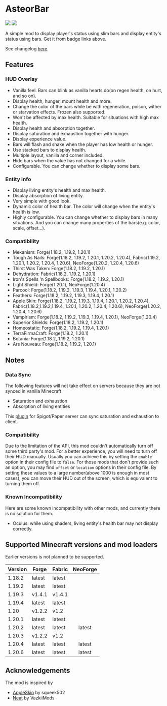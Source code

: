 # AsteorBar

[![](https://img.shields.io/curseforge/dt/959237?logo=curseforge&logoColor=%23000000&label=CurseForge&labelColor=%23f16436&color=%23555555)](https://www.curseforge.com/minecraft/mc-mods/asteorbar)
[![](https://img.shields.io/modrinth/dt/QMWG8bVO?logo=modrinth&logoColor=%23000000&label=Modrinth&labelColor=%2300AF5C&color=%23555555)](https://modrinth.com/mod/asteorbar)

A simple mod to display player's status using slim bars and display entity's status using bars.
Get it from badge links above.

See changelog [here](version_history.md).

## Features

### HUD Overlay

- Vanilla feel. Bars can blink as vanilla hearts do(on regen health, on hurt, and so on).
- Display health, hunger, mount health and more.
- Change the color of the bars while be with regeneration, poison, wither or starvation effects. Frozen also supported.
- Won't be affected by max health. Suitable for situations with high max health.
- Display health and absorption together.
- Display saturation and exhaustion together with hunger.
- Display experience value.
- Bars will flash and shake when the player has low health or hunger.
- Use stacked bars to display health.
- Multiple layout, vanilla and corner included.
- Hide bars when the value has not changed for a while.
- Configurable. You can change whether to display some bars.

### Entity info

- Display living entity's health and max health.
- Display absorption of living entity.
- Very simple with good look.
- Dynamic color of health bar. The color will change when the entity's health is low.
- Highly configurable. You can change whether to display bars in many situations. And you can change many properties of the bars(e.g. color,
  scale, offset...).

### Compatibility

- Mekanism: Forge(1.18.2, 1.19.2, 1.20.1)
- Tough As Nails: Forge(1.18.2, 1.19.2, 1.20.1, 1.20.2, 1.20.4), Fabric(1.19.2, 1.20.1, 1.20.2, 1.20.4, 1.20.6), NeoForge(1.20.2, 1.20.4,
  1.20.6)
- Thirst Was Taken: Forge(1.18.2, 1.19.2, 1.20.1)
- Dehydration: Fabric(1.18.2, 1.19.2, 1.20.1)
- Iron's Spells 'n Spellbooks: Forge(1.18.2, 1.19.2, 1.20.1)
- Light Shield: Forge(1.20.1), NeoForge(1.20.4)
- Parcool: Forge(1.18.2, 1.19.2, 1.19.3, 1.19.4, 1.20.1, 1.20.2)
- Feathers: Forge(1.18.2, 1.19.2, 1.19.3, 1.19.4, 1.20.1)
- Apple Skin: Forge(1.18.2, 1.19.2, 1.19.3, 1.19.4, 1.20.1, 1.20.2, 1.20.4), Fabric(1.18.2,1.19.2,1.19.4, 1.20.1, 1.20.2, 1.20.4, 1.20.6),
  NeoForge(1.20.2, 1.20.4, 1.20.6)
- Vampirism: Forge(1.18.2, 1.19.2, 1.19.3, 1.19.4, 1.20.1), NeoForge(1.20.4)
- Superior Shields: Forge(1.18.2, 1.19.2, 1.20.1)
- Homeostatic: Forge(1.18.2, 1.19.2, 1.19.4, 1.20.1)
- TerraFirmaCraft: Forge(1.18.2, 1.20.1)
- Botania: Forge(1.18.2, 1.19.2, 1.20.1)
- Ars Nouveau: Forge(1.18.2, 1.19.2, 1.20.1)

## Notes

### Data Sync

The following features will not take effect on servers because they are not synced in vanilla Minecraft

- Saturation and exhaustion
- Absorption of living entities

This [plugin](https://www.spigotmc.org/resources/asteorbar.114684/) for Spigot/Paper server can sync saturation and exhaustion to client.

### Compatibility

Due to the limitation of the API, this mod couldn't automatically turn off some third party's mod.
For a better experience, you will need to turn off their HUD manually.
Usually you can achieve this by setting the `enable` option in their config file to `false`.
For those mods that don't provide such an option, you may find `offset` or `location` options in their config file.
By setting these values to a large number(above 1000 is enough in most cases), you can move their HUD out of the screen, which is equivalent
to turning them off.

### Known Incompatibility

Here are some known incompatibility with other mods, and currently there is no solution for them.

- Oculus: while using shaders, living entity's health bar may not display correctly.

## Supported Minecraft versions and mod loaders

Earlier versions is not planned to be supported.

| Version | Forge  | Fabric | NeoForge |
|---------|--------|--------|:--------:|
| 1.18.2  | latest | latest |          |
| 1.19.2  | latest | latest |          |
| 1.19.3  | v1.4.1 | v1.4.1 |          |
| 1.19.4  | latest | latest |          |
| 1.20    | v1.2.2 | v1.2   |          |
| 1.20.1  | latest | latest |          |
| 1.20.2  | latest | latest |  latest  |
| 1.20.3  | v1.2.2 | v1.2   |          |
| 1.20.4  | latest | latest |  latest  |
| 1.20.6  | latest | latest |  latest  |

## Acknowledgements

The mod is inspired by

- [AppleSkin](https://github.com/squeek502/AppleSkin) by squeek502
- [Neat](https://github.com/VazkiiMods/Neat) by VazkiiMods
